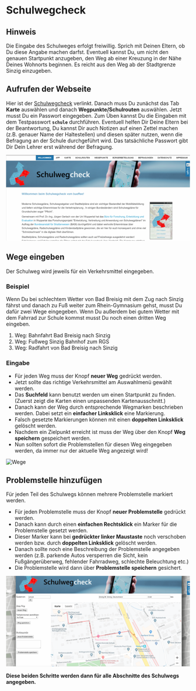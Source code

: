 # Schulwegcheck

## Hinweis

Die Eingabe des Schulweges erfolgt freiwillig. Sprich mit Deinen Eltern, ob Du diese Angabe machen darfst. Eventuell kannst Du, um nicht den genauen Startpunkt anzugeben, den Weg ab einer Kreuzung in der Nähe Deines Wohnorts beginnen.
Es reicht aus den Weg ab der Stadtgrenze Sinzig einzugeben.


## Aufrufen der Webseite

Hier ist der [Schulwegcheck](https://www.schulwegcheck.de) verlinkt.
Danach muss Du zunächst das Tab **Karte** auswählen und danach **Wegpunkte/Schulrouten** auswählen. Jetzt musst Du ein Passwort eingegeben. Zum Üben kannst Du die Eingaben mit dem Testpasswort **`schule`** durchführen. Eventuell helfen Dir Deine Eltern bei der Beantwortung, Du kannst Dir auch Notizen auf einen Zettel machen (z.B. genauer Name der Haltestellen) und diesen später nutzen, wenn die Befragung an der Schule durchgeführt wird. Das tatsächliche Passwort gibt Dir Dein Lehrer erst während der Befragung.

![Aufrufen](Aufrufen.gif)

## Wege eingeben

Der Schulweg wird jeweils für ein Verkehrsmittel eingegeben.

### Beispiel

Wenn Du bei schlechtem Wetter von Bad Breisig mit dem Zug nach Sinzig fährst und danach zu Fuß weiter zum Rhein-Gymnasium gehst, musst Du dafür zwei Wege eingegeben.
 Wenn Du außerdem bei gutem Wetter mit dem Fahrrad zur Schule kommst musst Du noch einen dritten Weg eingeben.  
 1. Weg: Bahnfahrt Bad Breisig nach Sinzig
 2. Weg: Fußweg Sinzig Bahnhof zum RGS
 3. Weg: Radfahrt von Bad Breisig nach Sinzig

### Eingabe

* Für jeden Weg muss der Knopf **neuer Weg** gedrückt werden.
* Jetzt sollte das richtige Verkehrsmittel am Auswahlmenü gewählt werden.
* Das **Suchfeld** kann benutzt werden um einen Startpunkt zu finden. (Zuerst zeigt die Karten einen unpassenden Kartenausschnitt.)
* Danach kann der Weg durch entsprechende Wegmarken beschrieben werden. Dabei setzt ein **einfacher Linksklick** eine Markierung.
* Falsch gesetzte Markierungen können mit einen **doppelten Linksklick** gelöscht werden.
* Nachdem ein Zielpunkt erreicht ist muss der Weg über den Knopf **Weg speichern** gespeichert werden.
* Nun sollten sofort die Problemstellen für diesen Weg eingegeben werden, da immer nur der aktuelle Weg angezeigt wird!

![Wege](Wege.gif)

## Problemstelle hinzufügen

Für jeden Teil des Schulwegs können mehrere Problemstelle markiert werden. 

* Für jeden Problemstelle muss der Knopf **neuer Problemstelle** gedrückt werden.
* Danach kann durch einen **einfachen Rechtsklick** ein Marker für die Problemstelle gesetzt werden.
* Dieser Marker kann bei **gedrückter linker Maustaste** noch verschoben werden bzw. durch **doppelten Linksklick** gelöscht werden.
* Danach sollte noch eine Beschreibung der Problemstelle angegeben werden (z.B. parkende Autos versperren die Sicht, kein Fußgängerüberweg, fehlender Fahrradweg, schlechte Beleuchtung etc.)
* Die Problemstelle wird dann über **Problemstelle speichern** gesichert.

![Problemstelle](Problemstelle.gif)

**Diese beiden Schritte werden dann für alle Abschnitte des Schulwegs angegeben.**
